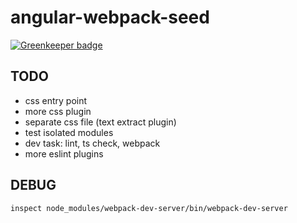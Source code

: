 # angular-webpack-seed

[![Greenkeeper badge](https://badges.greenkeeper.io/unlight/angular-webpack-seed.svg)](https://greenkeeper.io/)

TODO
---
* css entry point
* more css plugin
* separate css file (text extract plugin)
* test isolated modules
* dev task: lint, ts check, webpack
* more eslint plugins

DEBUG
---
```
inspect node_modules/webpack-dev-server/bin/webpack-dev-server
```
